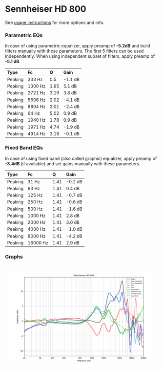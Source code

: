 # Sennheiser HD 800
See [usage instructions](https://github.com/jaakkopasanen/AutoEq#usage) for more options and info.

### Parametric EQs
In case of using parametric equalizer, apply preamp of **-5.2dB** and build filters manually
with these parameters. The first 5 filters can be used independently.
When using independent subset of filters, apply preamp of **-5.1 dB**.

| Type    | Fc      |    Q | Gain    |
|:--------|:--------|:-----|:--------|
| Peaking | 333 Hz  | 0.5  | -1.1 dB |
| Peaking | 1300 Hz | 1.95 | 5.1 dB  |
| Peaking | 2721 Hz | 3.19 | 3.6 dB  |
| Peaking | 5606 Hz | 2.02 | -4.1 dB |
| Peaking | 8804 Hz | 2.01 | -2.4 dB |
| Peaking | 64 Hz   | 5.02 | 0.9 dB  |
| Peaking | 1940 Hz | 1.78 | 0.9 dB  |
| Peaking | 1971 Hz | 4.74 | -1.9 dB |
| Peaking | 4914 Hz | 3.18 | -0.1 dB |

### Fixed Band EQs
In case of using fixed band (also called graphic) equalizer, apply preamp of **-3.4dB**
(if available) and set gains manually with these parameters.

| Type    | Fc       |    Q | Gain    |
|:--------|:---------|:-----|:--------|
| Peaking | 31 Hz    | 1.41 | -0.2 dB |
| Peaking | 63 Hz    | 1.41 | 0.4 dB  |
| Peaking | 125 Hz   | 1.41 | -0.7 dB |
| Peaking | 250 Hz   | 1.41 | -0.6 dB |
| Peaking | 500 Hz   | 1.41 | -1.6 dB |
| Peaking | 1000 Hz  | 1.41 | 2.8 dB  |
| Peaking | 2000 Hz  | 1.41 | 3.0 dB  |
| Peaking | 4000 Hz  | 1.41 | -1.0 dB |
| Peaking | 8000 Hz  | 1.41 | -4.2 dB |
| Peaking | 16000 Hz | 1.41 | 2.9 dB  |

### Graphs
![](./Sennheiser%20HD%20800.png)